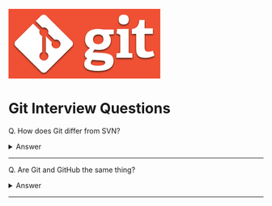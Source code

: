 ![Git logo](images/logo-git.png)

# Git Interview Questions

Q. How does Git differ from SVN?

<details><summary>Answer</summary>

Subversion(SVN) is a centralized version control system. This means that the remote repository is the only true central place of storage and exchange. The project's commit history is saved there - and only there! In cases when this central remote repository is not available (offline or broken), people will not be able to work.

Git is a distributed version control system. This means that every developer / collaborator has a full-blown version of the project on their machine, including all commit history. With a decentralized VCS, you can work offline and make commits to your own local repository - and then decide when you want to share and upload your work to a shared remote repository.

![image](images/004.png)

</details>

---

Q. Are Git and GitHub the same thing?

<details><summary>Answer</summary>

Not quite. Git is installed locally, whereas GitHub is a web-based hosting service for git repositories. GitHub also offers additional features such as issue tracking, user management, and hosting web pages.

</details>

---
